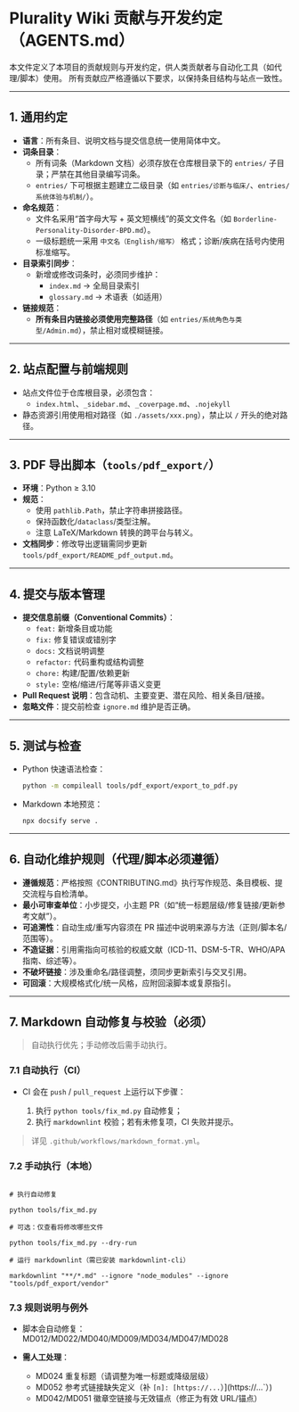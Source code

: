 # Plurality Wiki 贡献与开发约定（AGENTS.md）

本文件定义了本项目的贡献规则与开发约定，供人类贡献者与自动化工具（如代理/脚本）使用。
所有贡献应严格遵循以下要求，以保持条目结构与站点一致性。

---

## 1. 通用约定

- **语言**：所有条目、说明文档与提交信息统一使用简体中文。
- **词条目录**：
  - 所有词条（Markdown 文档）必须存放在仓库根目录下的 `entries/` 子目录；严禁在其他目录编写词条。
  - `entries/` 下可根据主题建立二级目录（如 `entries/诊断与临床/`、`entries/系统体验与机制/`）。
- **命名规范**：
  - 文件名采用“首字母大写 + 英文短横线”的英文文件名（如 `Borderline-Personality-Disorder-BPD.md`）。
  - 一级标题统一采用 `中文名（English/缩写）` 格式；诊断/疾病在括号内使用标准缩写。
- **目录索引同步**：
  - 新增或修改词条时，必须同步维护：
    - `index.md` → 全局目录索引
    - `glossary.md` → 术语表（如适用）
- **链接规范**：
  - **所有条目内链接必须使用完整路径**（如 `entries/系统角色与类型/Admin.md`），禁止相对或模糊链接。

---

## 2. 站点配置与前端规则

- 站点文件位于仓库根目录，必须包含：
  - `index.html`、`_sidebar.md`、`_coverpage.md`、`.nojekyll`
- 静态资源引用使用相对路径（如 `./assets/xxx.png`），禁止以 `/` 开头的绝对路径。

---

## 3. PDF 导出脚本（`tools/pdf_export/`）

- **环境**：Python ≥ 3.10
- **规范**：
  - 使用 `pathlib.Path`，禁止字符串拼接路径。
  - 保持函数化/`dataclass`/类型注解。
  - 注意 LaTeX/Markdown 转换的跨平台与转义。
- **文档同步**：修改导出逻辑需同步更新 `tools/pdf_export/README_pdf_output.md`。

---

## 4. 提交与版本管理

- **提交信息前缀（Conventional Commits）**：
  - `feat:` 新增条目或功能
  - `fix:` 修复错误或错别字
  - `docs:` 文档说明调整
  - `refactor:` 代码重构或结构调整
  - `chore:` 构建/配置/依赖更新
  - `style:` 空格/缩进/行尾等非语义变更
- **Pull Request 说明**：包含动机、主要变更、潜在风险、相关条目/链接。
- **忽略文件**：提交前检查 `ignore.md` 维护是否正确。

---

## 5. 测试与检查

- Python 快速语法检查：

  ```bash
  python -m compileall tools/pdf_export/export_to_pdf.py
  ```

- Markdown 本地预览：

  ```bash
  npx docsify serve .
  ```

---

## 6. 自动化维护规则（代理/脚本必须遵循）

- **遵循规范**：严格按照《CONTRIBUTING.md》执行写作规范、条目模板、提交流程与自检清单。
- **最小可审查单位**：小步提交，小主题 PR（如“统一标题层级/修复链接/更新参考文献”）。
- **可追溯性**：自动生成/重写内容须在 PR 描述中说明来源与方法（正则/脚本名/范围等）。
- **不造证据**：引用需指向可核验的权威文献（ICD-11、DSM-5-TR、WHO/APA 指南、综述等）。
- **不破坏链接**：涉及重命名/路径调整，须同步更新索引与交叉引用。
- **可回滚**：大规模格式化/统一风格，应附回滚脚本或复原指引。

---

## 7. Markdown 自动修复与校验（**必须**）

> 自动执行优先；手动修改后需手动执行。

### 7.1 自动执行（CI）

- CI 会在 `push` / `pull_request` 上运行以下步骤：

  1. 执行 `python tools/fix_md.py` 自动修复；
  2. 执行 `markdownlint` 校验；若有未修复项，CI 失败并提示。

> 详见 `.github/workflows/markdown_format.yml`。

### 7.2 手动执行（本地）

```text

# 执行自动修复

python tools/fix_md.py

# 可选：仅查看将修改哪些文件

python tools/fix_md.py --dry-run

# 运行 markdownlint（需已安装 markdownlint-cli）

markdownlint "**/*.md" --ignore "node_modules" --ignore "tools/pdf_export/vendor"
```

### 7.3 规则说明与例外

- 脚本会自动修复：MD012/MD022/MD040/MD009/MD034/MD047/MD028
- **需人工处理**：

  - MD024 重复标题（请调整为唯一标题或降级层级）
  - MD052 参考式链接缺失定义（补 `[n]: [https://...`）](https://...`）)
  - MD042/MD051 徽章空链接与无效锚点（修正为有效 URL/锚点）
